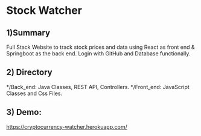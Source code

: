 # Stock Watcher

## 1)Summary
Full Stack Website to track stock prices and data using React as front end &amp; Springboot as the back end. Login with GitHub and Database functionally.

## 2) Directory
*/Back_end: Java Classes, REST API, Controllers.
*/Front_end: JavaScript Classes and Css Files. 

## 3) Demo:
https://cryptocurrency-watcher.herokuapp.com/
